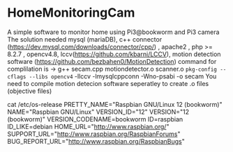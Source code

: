# HomeMonitoringCam
A simple software to monitor home using Pi3@bookworm and Pi3 camera
The solution needed mysql (mariaDB), c++ connector (https://dev.mysql.com/downloads/connector/cpp/) , apache2 , php >= 8.2.7 , opencv4.8, lccv(https://github.com/kbarni/LCCV),  motion detection software (https://github.com/bezbahen0/MotionDetection) 
command for complilation is -> g++ secam.cpp motiondetector.o scanner.o `pkg-config --cflags --libs opencv4` -llccv  -lmysqlcppconn -Wno-psabi -o secam
You need to compile motion detecion software seperatley to create .o files (objective files)

cat /etc/os-release
PRETTY_NAME="Raspbian GNU/Linux 12 (bookworm)"
NAME="Raspbian GNU/Linux"
VERSION_ID="12"
VERSION="12 (bookworm)"
VERSION_CODENAME=bookworm
ID=raspbian
ID_LIKE=debian
HOME_URL="http://www.raspbian.org/"
SUPPORT_URL="http://www.raspbian.org/RaspbianForums"
BUG_REPORT_URL="http://www.raspbian.org/RaspbianBugs"

